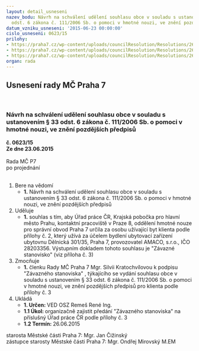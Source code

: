 ```yaml
---
layout: detail_usneseni
nazev_bodu: Návrh na schválení udělení souhlasu obce v souladu s ustanovením § 33
  odst. 6 zákona č. 111/2006 Sb. o pomoci v hmotné nouzi, ve znění pozdějších předpisů
datum_vzniku_usneseni: '2015-06-23 00:00:00'
cislo_usneseni: 0623/15
prilohy:
- https://praha7.cz/wp-content/uploads/councilResolution/Resolutions/26226/40-15-dz_k_ud%c4%9blen%c3%ad_souhlasu_2.doc
- https://praha7.cz/wp-content/uploads/councilResolution/Resolutions/26226/40-15-%c5%be%c3%a1dost%c3%bap0009_ve%c5%99ejn%c3%a9.pdf
- https://praha7.cz/wp-content/uploads/councilResolution/Resolutions/26226/40-15-zs_%c5%99epka_ve%c5%99ejn%c3%a9.pdf
organ: rada
---
```

<div id="ucUsn_pList" class="usn">
	<span><h2>Usnesení rady MČ Praha 7 </h2>
<br></span><div class="standBody">
<span><h3>Návrh na schválení udělení souhlasu obce v souladu s ustanovením § 33 odst. 6 zákona č. 111/2006 Sb. o pomoci v hmotné nouzi, ve znění pozdějších předpisů</h3></span><div class="center">
		<strong>č. 0623/15</strong><br>
	</div>
<div class="center">
		<strong>Ze dne 23.06.2015</strong><br><br>
	</div>Rada MČ P7<br> po projednání<br><br><ol>
<li>Bere na vědomí<ul><li>
<strong>1.</strong> Návrh na schválení udělení souhlasu obce v souladu s ustanovením § 33 odst. 6 zákona č. 111/2006 Sb. o pomoci v hmotné nouzi, ve znění pozdějších předpisů</li></ul>
</li>
<li>Uděluje<ul><li>
<strong>1.</strong> souhlas s tím, aby Úřad práce ČR, Krajská pobočka pro hlavní město Prahu, kontaktní pracoviště v Praze 8, oddělení hmotné nouze pro správní obvod Praha 7 určila za osobu užívající byt klienta podle přílohy č. 2, který užívá za účelem bydlení ubytovací zařízení ubytovnu Dělnická 301/35, Praha 7, provozovatel AMACO, s.r.o., IČO 28203356. Výstupním dokladem tohoto souhlasu je "Závazné stanovisko" (viz příloha č. 3)  </li></ul>
</li>
<li>Zmocňuje<ul><li>
<strong>1.</strong> členku Rady MČ Praha 7 Mgr. Silvii Kratochvílovou k podpisu "Závazného stanoviska" , týkajícího se vydání souhlasu obce v souladu s ustanovením § 33 odst. 6 zákona č. 111/2006 Sb. o pomoci v hmotné nouzi, ve znění pozdějších předpisů pro klienta podle přílohy č. 3                                </li></ul>
</li>
<li>Ukládá<ul>
<li>
<strong>1. Určen: </strong>VED OSZ Remeš René Ing.</li>
<li>
<strong>1.1 Úkol: </strong>organizačně zajistit předání "Závazného stanoviska" na příslušný  Úřad práce ČR podle přílohy č. 3 </li>
<li>
<strong>1.2 Termín: </strong>26.06.2015</li>
</ul>
</li>
</ol>starosta Městské části Praha 7: Mgr. Jan Čižinský<br>zástupce starosty Městské části Praha 7: Mgr. Ondřej Mirovský M.EM 
</div>
</div>